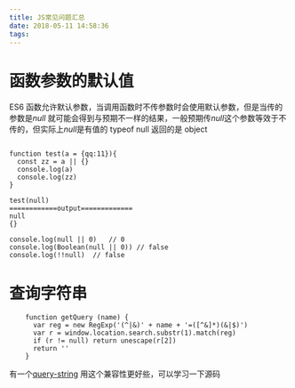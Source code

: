 ```yaml
---
title: JS常见问题汇总
date: 2018-05-11 14:58:36
tags:
---
```

# 函数参数的默认值
ES6 函数允许默认参数，当调用函数时不传参数时会使用默认参数，但是当传的参数是*null* 就可能会得到与预期不一样的结果，一般预期传*null*这个参数等效于不传的，但实际上*null*是有值的  typeof null  返回的是 object

```

function test(a = {qq:11}){
  const zz = a || {}
  console.log(a)
  console.log(zz)
}

test(null)
============output=============
null
{}
```

```
console.log(null || 0)   // 0
console.log(Boolean(null || 0)) // false
console.log(!!null)  // false
````

# 查询字符串

```
    function getQuery (name) {
      var reg = new RegExp('(^|&)' + name + '=([^&]*)(&|$)')
      var r = window.location.search.substr(1).match(reg)
      if (r != null) return unescape(r[2])
      return ''
    }
```
有一个[query-string](https://www.npmjs.com/package/query-string) 用这个兼容性更好些，可以学习一下源码
